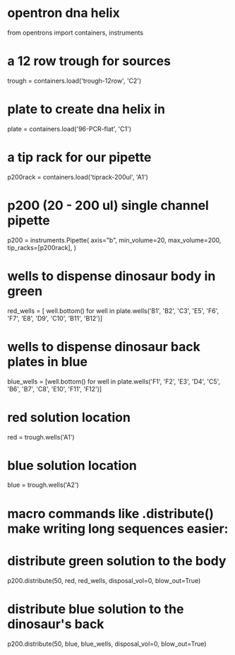 # opentron dna helix

from opentrons import containers, instruments

# a 12 row trough for sources
trough = containers.load('trough-12row', 'C2')

# plate to create dna helix in
plate = containers.load('96-PCR-flat', 'C1')

# a tip rack for our pipette
p200rack = containers.load('tiprack-200ul', 'A1')

# p200 (20 - 200 ul) single channel pipette
p200 = instruments.Pipette(
    axis="b",
    min_volume=20,
    max_volume=200,
    tip_racks=[p200rack],
)

# wells to dispense dinosaur body in green
red_wells = [ well.bottom() for well in plate.wells('B1', 'B2', 'C3', 'E5', 'F6', 'F7', 'E8', 'D9',
        'C10', 'B11', 'B12')]

# wells to dispense dinosaur back plates in blue
blue_wells = [well.bottom() for well in plate.wells('F1', 'F2', 'E3', 'D4', 'C5', 'B6', 'B7',
        'C8', 'E10', 'F11', 'F12')]

# red solution location
red = trough.wells('A1')
# blue solution location
blue = trough.wells('A2')

# macro commands like .distribute() make writing long sequences easier:
# distribute green solution to the body
p200.distribute(50, red, red_wells, disposal_vol=0, blow_out=True)
# distribute blue solution to the dinosaur's back
p200.distribute(50, blue, blue_wells, disposal_vol=0, blow_out=True)
